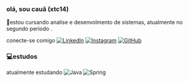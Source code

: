 ### olá, sou cauã (xtc14)
📘estou cursando analise e desenvolmento de sistemas, atualmente no segundo periodo .

conecte-se comigo [![LinkedIn](https://img.shields.io/badge/LinkedIn-0077B5?style=for-the-badge&logo=linkedin&logoColor=white)](https://www.linkedin.com/in/cauã-couto-2848712b1/)
[![Instagram](https://img.shields.io/badge/-Instagram-%23E4405F?style=for-the-badge&logo=instagram&logoColor=white)](https://www.instagram.com/caua_coouto/)
[![GitHub](https://img.shields.io/badge/GitHub-100000?style=for-the-badge&logo=github&logoColor=white)](https://github.com/xtc14)



### 💻estudos
atualmente estudando          ![Java](https://img.shields.io/badge/java-%23ED8B00.svg?style=for-the-badge&logo=openjdk&logoColor=white) 
           ![Spring](https://img.shields.io/badge/spring-%236DB33F.svg?style=for-the-badge&logo=spring&logoColor=white)



